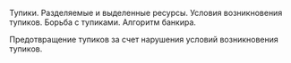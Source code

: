 Тупики. Разделяемые и выделенные ресурсы. Условия возникновения тупиков. Борьба с тупиками. Алгоритм банкира.

Предотвращение тупиков за счет нарушения условий возникновения тупиков.